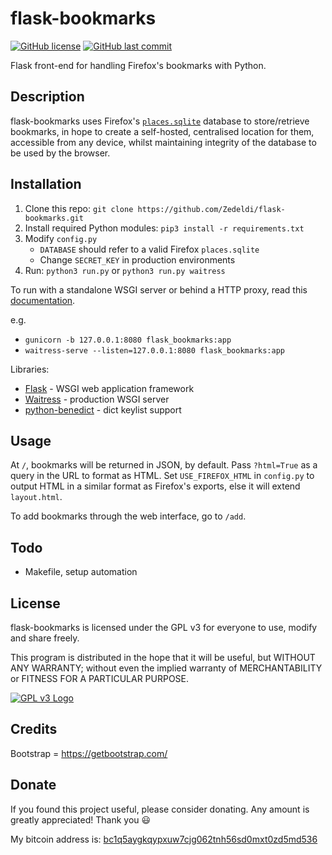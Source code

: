 # flask-bookmarks

[![GitHub license](https://img.shields.io/github/license/Zedeldi/flask-bookmarks?style=flat-square)](https://github.com/Zedeldi/flask-bookmarks/blob/master/LICENSE) [![GitHub last commit](https://img.shields.io/github/last-commit/Zedeldi/flask-bookmarks?style=flat-square)](https://github.com/Zedeldi/flask-bookmarks/commits)

Flask front-end for handling Firefox's bookmarks with Python.

## Description

flask-bookmarks uses Firefox's [`places.sqlite`](https://developer.mozilla.org/en-US/docs/Mozilla/Tech/Places/Database) database to store/retrieve bookmarks, in hope to create a self-hosted, centralised location for them, accessible from any device, whilst maintaining integrity of the database to be used by the browser.

## Installation

1. Clone this repo: `git clone https://github.com/Zedeldi/flask-bookmarks.git`
2. Install required Python modules: `pip3 install -r requirements.txt`
3. Modify `config.py`
   - `DATABASE` should refer to a valid Firefox `places.sqlite`
   - Change `SECRET_KEY` in production environments
4. Run: `python3 run.py` or `python3 run.py waitress`

To run with a standalone WSGI server or behind a HTTP proxy, read this [documentation](https://flask.palletsprojects.com/en/1.1.x/deploying/wsgi-standalone/).

e.g.

 - `gunicorn -b 127.0.0.1:8080 flask_bookmarks:app`
 - `waitress-serve --listen=127.0.0.1:8080 flask_bookmarks:app`

Libraries:

- [Flask](https://pypi.org/project/Flask/) - WSGI web application framework
- [Waitress](https://pypi.org/project/waitress/) - production WSGI server
- [python-benedict](https://pypi.org/project/python-benedict/) - dict keylist support

## Usage

At `/`, bookmarks will be returned in JSON, by default. Pass `?html=True` as a query in the URL to format as HTML. Set `USE_FIREFOX_HTML` in `config.py` to output HTML in a similar format as Firefox's exports, else it will extend `layout.html`.

To add bookmarks through the web interface, go to `/add`.

## Todo

- Makefile, setup automation

## License

flask-bookmarks is licensed under the GPL v3 for everyone to use, modify and share freely.

This program is distributed in the hope that it will be useful, but WITHOUT ANY WARRANTY; without even the implied warranty of MERCHANTABILITY or FITNESS FOR A PARTICULAR PURPOSE.

[![GPL v3 Logo](https://www.gnu.org/graphics/gplv3-127x51.png)](https://www.gnu.org/licenses/gpl-3.0-standalone.html)

## Credits

Bootstrap = <https://getbootstrap.com/>

## Donate

If you found this project useful, please consider donating. Any amount is greatly appreciated! Thank you :smiley:

My bitcoin address is: [bc1q5aygkqypxuw7cjg062tnh56sd0mxt0zd5md536](bitcoin://bc1q5aygkqypxuw7cjg062tnh56sd0mxt0zd5md536)
